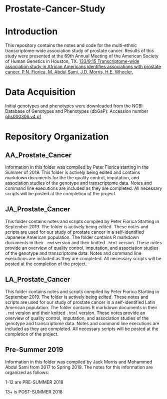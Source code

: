 # Prostate-Cancer-Study

# Introduction
This repository contains the notes and code for the multi-ethnic transcriptome-wide association study of prostate cancer.  Results of this study were presented at the 69th Annual Meeting of the American Society of Human Genetics in Houston, TX. [133/9:15 Transcriptome-wide association study in African Americans identifies associations with prostate cancer. P.N. Fiorica, M. Abdul Sami, J.D. Morris, H.E. Wheeler.](http://www.ashg.org/2019meeting/listing/NumberedSessions.shtml#sess46)

# Data Acquisition
Initial genotypes and phenotypes were downloaded from the NCBI Database of Genotypes and Phenotypes (dbGaP): Accession number  [phs000306.v4.p1](https://www.ncbi.nlm.nih.gov/projects/gap/cgi-bin/study.cgi?study_id=phs000306.v4.p1)

# Repository Organization
## AA_Prostate_Cancer
Information in this folder was compiled by Peter Fiorica starting in the Summer of 2019.  This folder is actively being edited and contains markdown documents for the the quality control, imputation, and association studies of the genotype and transcriptome data.  Notes and command line executions are included as they are completed.  All necessary scripts will be posted at the completion of the project.

## JA_Prostate_Cancer
This folder contains notes and scripts compiled by Peter Fiorica Starting in September 2019. The folder is actively being edited.  These notes and scripts are used for our study of prostate cancer in a self-identified Japanese American population.  The folder contains R markdown documents in their `.rmd` version and their knitted `.html` version.  These notes provide an overview of quality control, imputation, and association studies of the genotype and transcriptome data. Notes and command line executions are included as they are completed.  All necessary scripts will be posted at the completion of the project.

## LA_Prostate_Cancer
This folder contains notes and scripts compiled by Peter Fiorica Starting in September 2019. The folder is actively being edited.  These notes and scripts are used for our study of prostate cancer in a self-identified Latin American population.  The folder contains R markdown documents in their `.rmd` version and their knitted `.html` version.  These notes provide an overview of quality control, imputation, and association studies of the genotype and transcriptome data. Notes and command line executions are included as they are completed.  All necessary scripts will be posted at the completion of the project.


## Pre-Summer 2019
Information in this folder was compiled by Jack Morris and Mohammed Abdul Sami from 2017 to Spring 2019.  The notes for this information are organized as follows: 

1-12 are PRE-SUMMER 2018

13+ is POST-SUMMER 2018
